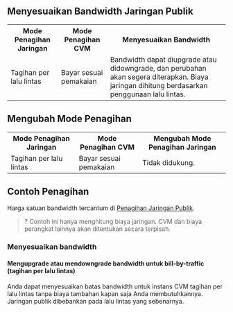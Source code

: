 

## Menyesuaikan Bandwidth Jaringan Publik

<table>
<tr><th>Mode Penagihan Jaringan</th><th>Mode Penagihan CVM</th><th>Menyesuaikan Bandwidth</th></tr>
<tr><td>Tagihan per lalu lintas</td><td>Bayar sesuai pemakaian</td><td>Bandwidth dapat diupgrade atau didowngrade, dan perubahan akan segera diterapkan. Biaya jaringan dihitung berdasarkan penggunaan lalu lintas. </td></tr>
</table>

## Mengubah Mode Penagihan

<table>
<tr><th>Mode Penagihan Jaringan</th><th>Mode Penagihan CVM</th><th>Mengubah Mode Penagihan Jaringan</th></tr>
<tr><td>Tagihan per lalu lintas</td><td>Bayar sesuai pemakaian</td><td>Tidak didukung.</td></tr>
</table>


## Contoh Penagihan

Harga satuan bandwidth tercantum di [Penagihan Jaringan Publik](https://intl.cloud.tencent.com/zh/document/product/213/10578).
>? Contoh ini hanya menghitung biaya jaringan. CVM dan biaya perangkat lainnya akan ditentukan secara terpisah.

### Menyesuaikan bandwidth

#### Mengupgrade atau mendowngrade bandwidth untuk **bill-by-traffic** (tagihan per lalu lintas)

Anda dapat menyesuaikan batas bandwidth untuk instans CVM tagihan per lalu lintas tanpa biaya tambahan kapan saja Anda membutuhkannya. Jaringan publik dibebankan pada lalu lintas yang sebenarnya.

